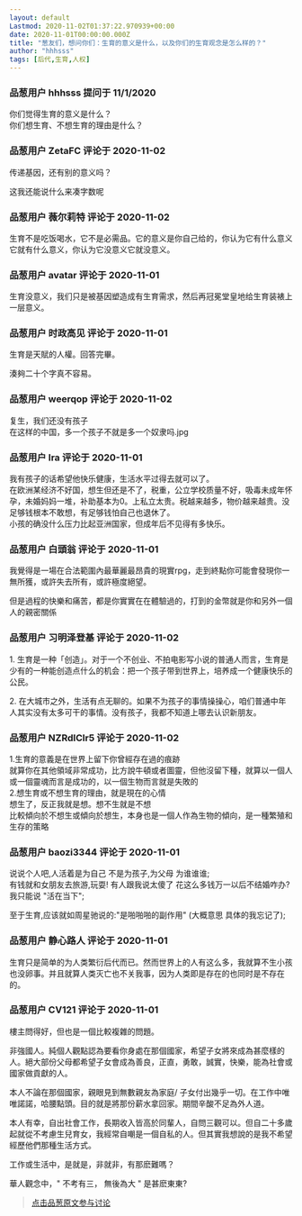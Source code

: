```yaml
---
layout: default
Lastmod: 2020-11-02T01:37:22.970939+00:00
date: 2020-11-01T00:00:00.000Z
title: "葱友们，想问你们：生育的意义是什么，以及你们的生育观念是怎么样的？"
author: "hhhsss"
tags: [后代,生育,人权]
---
```



### 品葱用户 **hhhsss** 提问于 11/1/2020
    
你们觉得生育的意义是什么？  
你们想生育、不想生育的理由是什么？
    
                

### 品葱用户 **ZetaFC** 评论于 2020-11-02
        
传递基因，还有别的意义吗？  
  
  
这我还能说什么来凑字数呢
        
                

### 品葱用户 **薇尔莉特** 评论于 2020-11-02
        
生育不是吃饭喝水，它不是必需品。它的意义是你自己给的，你认为它有什么意义它就有什么意义，你认为它没意义它就没意义。
        
                

### 品葱用户 **avatar** 评论于 2020-11-01
        
生育没意义，我们只是被基因塑造成有生育需求，然后再冠冕堂皇地给生育装裱上一层意义。
        
                

### 品葱用户 **时政高见** 评论于 2020-11-01
        
生育是天賦的人權。回答完畢。  
  
  
湊夠二十个字真不容易。
        
                

### 品葱用户 **weerqop** 评论于 2020-11-02
        
复生，我们还没有孩子  
在这样的中国，多一个孩子不就是多一个奴隶吗.jpg
        
                

### 品葱用户 **Ira** 评论于 2020-11-01
        
我有孩子的话希望他快乐健康，生活水平过得去就可以了。  
在欧洲某经济不好国，想生但还是不了，税重，公立学校质量不好，吸毒未成年怀孕，未婚妈妈一堆，补助基本为0。上私立太贵。税越来越多，物价越来越贵。没足够钱根本不敢想，有足够钱怕自己也退休了。  
小孩的确没什么压力比起亚洲国家，但成年后不见得有多快乐。
        
                

### 品葱用户 **白頭翁** 评论于 2020-11-01
        
我覺得是一場在合法範圍內最華麗最昂貴的現實rpg，走到終點你可能會發現你一無所獲，或許失去所有，或許極度絕望。  
  
但是過程的快樂和痛苦，都是你實實在在體驗過的，打到的金幣就是你和另外一個人的親密關係
        
                

### 品葱用户 **习明泽登基** 评论于 2020-11-02
        
1\. 生育是一种「创造」。对于一个不创业、不拍电影写小说的普通人而言，生育是少有的一种能创造点什么的机会：把一个孩子带到世界上，培养成一个健康快乐的公民。  
  
2\. 在大城市之外，生活有点无聊的。如果不为孩子的事情操操心，咱们普通中年人其实没有太多可干的事情。没有孩子，我都不知道上哪去认识新朋友。
        
                

### 品葱用户 **NZRdlClr5** 评论于 2020-11-02
        
1.生育的意義是在世界上留下你曾經存在過的痕跡  
就算你在其他領域非常成功，比方說牛頓或者圖靈，但他沒留下種，就算以一個人或一個靈魂而言是成功的，以一個生物而言就是失敗的  
2.想生育或不想生育的理由，就是現在的心情  
想生了，反正我就是想。想不生就是不想  
比較傾向於不想生或傾向於想生，本身也是一個人作為生物的傾向，是一種繁殖和生存的策略
        
                

### 品葱用户 **baozi3344** 评论于 2020-11-01
        
说说个人吧,人活着是为自己 不是为孩子,为父母 为谁谁谁;  
有钱就和女朋友去旅游,玩耍! 有人跟我说太傻了 花这么多钱万一以后不结婚咋办? 我只能说 "活在当下";  
  
至于生育,应该就如周星驰说的:"是啪啪啪的副作用" (大概意思 具体的我忘记了);
        
                

### 品葱用户 **静心路人** 评论于 2020-11-01
        
生育只是简单的为人类繁衍后代而已。然而世界上的人有这么多，我就算不生小孩也没卵事。并且就算人类灭亡也不关我事，因为人类即是存在的也同时是不存在的。
        
                

### 品葱用户 **CV121** 评论于 2020-11-01
        
樓主問得好，但也是一個比較複雜的問題。  
  
非強國人。純個人觀點認為要看你身處在那個國家，希望子女將來成為甚麼樣的人。絕大部份父母都希望子女會成為善良，正直，勇敢，誠實，快樂，能為社會或國家做貢獻的人。  
  
本人不論在那個國家，親眼見到無數親友為家庭/ 子女付出幾乎一切。在工作中唯唯諾諾，哈腰點頭。目的就是將那份薪水拿回家。期間辛酸不足為外人道。  
  
本人有幸，自出社會工作，長期收入皆高於同輩人，自問三觀可以。但自二十多歲起就從不考慮生兒育女，我經常自嘲是一個自私的人。但其實我想說的是我不希望經歷他們那種生活方式。  
  
工作或生活中，是就是，非就非，有那麽難嗎？  
  
華人觀念中，" 不考有三， 無後為大 " 是甚麽東東?
        
                





> [点击品葱原文参与讨论](https://pincong.rocks/question/32951)

